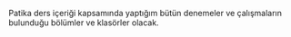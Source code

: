 Patika ders içeriği kapsamında yaptığım bütün denemeler ve çalışmaların bulunduğu bölümler ve klasörler olacak.
